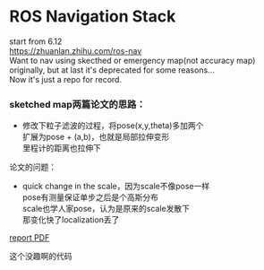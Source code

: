 ROS Navigation Stack
====================

start from 6.12  
https://zhuanlan.zhihu.com/ros-nav  
Want to nav using skecthed or emergency map(not accuracy map) originally, 
but at last it's deprecated for some reasons...  
Now it's just a repo for record.  

### sketched map两篇论文的思路：  
*   修改下粒子滤波的过程，将pose(x,y,theta)多加两个  
    扩展为pose + (a,b)，也就是局部拉伸变形  
    里程计的距离也拉伸下  

论文的问题：  
*   quick change in the scale，因为scale不像pose一样  
    pose有测量保证单步之后是个高斯分布  
    scale也学人家pose，认为是原来的scale发散下  
    那变化快了localization丢了  
    
[report PDF](https://github.com/meiqua/navigation/raw/kinetic-devel/report.pdf)


这个没趣啊的代码
